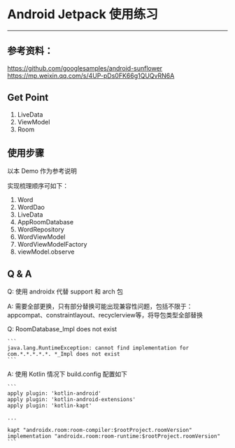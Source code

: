 # Android Jetpack 使用练习
---

## 参考资料：
https://github.com/googlesamples/android-sunflower
https://mp.weixin.qq.com/s/4UP-pDs0FK66g1QUQvRN6A

## Get Point

1. LiveData
2. ViewModel
3. Room


## 使用步骤

以本 Demo 作为参考说明

实现梳理顺序可如下：

1. Word
2. WordDao
3. LiveData
4. AppRoomDatabase
5. WordRepository
6. WordViewModel
7. WordViewModelFactory
8. viewModel.observe



## Q & A

Q: 使用 androidx 代替 support 和 arch 包

A: 需要全部更换，只有部分替换可能出现兼容性问题，包括不限于：appcompat、constraintlayout、recyclerview等，将导包类型全部替换

Q: RoomDatabase_Impl does not exist

    ```
    java.lang.RuntimeException: cannot find implementation for com.*.*.*.*.*. *_Impl does not exist
    ```

A: 使用 Kotlin 情况下 build.config 配置如下

    ```
    apply plugin: 'kotlin-android'
    apply plugin: 'kotlin-android-extensions'
    apply plugin: 'kotlin-kapt'

    ...

    kapt "androidx.room:room-compiler:$rootProject.roomVersion"
    implementation "androidx.room:room-runtime:$rootProject.roomVersion"
    ```



